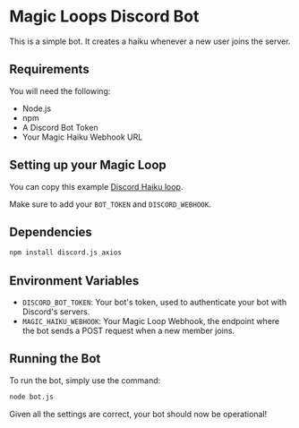 # Magic Loops Discord Bot

This is a simple bot. It creates a haiku whenever a new user joins the server. 

## Requirements

You will need the following:

- Node.js
- npm
- A Discord Bot Token
- Your Magic Haiku Webhook URL


## Setting up your Magic Loop

You can copy this example [Discord Haiku loop](https://magicloops.dev/loop/534dff72-7582-402f-8c9e-8e78c4cb901b).

Make sure to add your `BOT_TOKEN` and `DISCORD_WEBHOOK`.

## Dependencies

```bash
npm install discord.js axios
```

## Environment Variables

- `DISCORD_BOT_TOKEN`: Your bot's token, used to authenticate your bot with Discord's servers.
- `MAGIC_HAIKU_WEBHOOK`: Your Magic Loop Webhook, the endpoint where the bot sends a POST request when a new member joins.


## Running the Bot

To run the bot, simply use the command:

```bash
node bot.js
```

Given all the settings are correct, your bot should now be operational!
